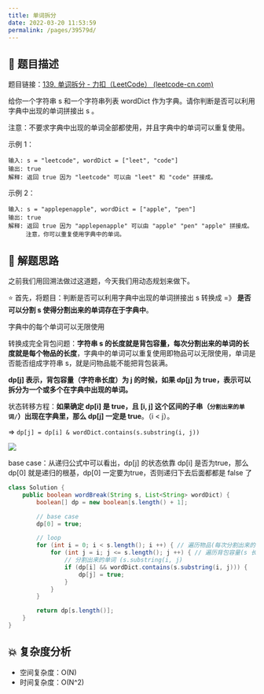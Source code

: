 ```yaml
---
title: 单词拆分
date: 2022-03-20 11:53:59
permalink: /pages/39579d/
---
```


## 📃 题目描述

题目链接：[139. 单词拆分 - 力扣（LeetCode） (leetcode-cn.com)](https://leetcode-cn.com/problems/word-break/)

给你一个字符串 s 和一个字符串列表 wordDict 作为字典。请你判断是否可以利用字典中出现的单词拼接出 s 。

注意：不要求字典中出现的单词全部都使用，并且字典中的单词可以重复使用。

示例 1：

```
输入: s = "leetcode", wordDict = ["leet", "code"]
输出: true
解释: 返回 true 因为 "leetcode" 可以由 "leet" 和 "code" 拼接成。
```

示例 2：

```
输入: s = "applepenapple", wordDict = ["apple", "pen"]
输出: true
解释: 返回 true 因为 "applepenapple" 可以由 "apple" "pen" "apple" 拼接成。
     注意，你可以重复使用字典中的单词。
```

## 🔔 解题思路

之前我们用回溯法做过这道题，今天我们用动态规划来做下。

⭐ 首先，将题目：判断是否可以利用字典中出现的单词拼接出 s 转换成 =》 **是否可以分割 s 使得分割出来的单词存在于字典中**。

字典中的每个单词可以无限使用

转换成完全背包问题：**字符串 s 的长度就是背包容量，每次分割出来的单词的长度就是每个物品的长度**，字典中的单词可以重复使用即物品可以无限使用，单词是否能否组成字符串 s，就是问物品能不能把背包装满。

**dp[j] 表示，背包容量（字符串长度）为 j 的时候，如果 dp[j] 为 true，表示可以拆分为一个或多个在字典中出现的单词。**

状态转移方程：**如果确定 dp[i] 是 true，且 [i, j] 这个区间的子串（`分割出来的单词/`）出现在字典里，那么 dp[j] 一定是 true**。（i < j）。

=> `dp[j] = dp[i] & wordDict.contains(s.substring(i, j))`

![](https://gitee.com/veal98/images/raw/master/img/20220208113438.png)

base case：从递归公式中可以看出，dp[j] 的状态依靠 dp[i] 是否为true，那么 dp[0] 就是递归的根基，dp[0] 一定要为true，否则递归下去后面都都是 false 了


```java
class Solution {
    public boolean wordBreak(String s, List<String> wordDict) {
        boolean[] dp = new boolean[s.length() + 1];

        // base case
        dp[0] = true;

        // loop
        for (int i = 0; i < s.length(); i ++) { // 遍历物品(每次分割出来的单词的长度)
            for (int j = i; j <= s.length(); j ++) { // 遍历背包容量(s 长度)
                // 分割出来的单词 (s.substring(i, j)
                if (dp[i] && wordDict.contains(s.substring(i, j))) {
                    dp[j] = true;
                }
            }
        }

        return dp[s.length()];
    }
}
```

## 💥 复杂度分析

- 空间复杂度：O(N)
- 时间复杂度：O(N^2)

